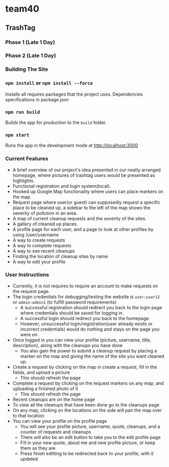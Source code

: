 # team40
## TrashTag
### Phase 1 (Late 1 Day)
### Phase 2 (Late 1 Day)
### Building The Site
### `npm install` or `npm install --force`
Installs all requires packages that the project uses. Dependencies specifications in package.json

### `npm run build`

Builds the app for production to the `build` folder.<br />

### `npm start`

Runs the app in the development mode at [http://localhost:3000](http://localhost:3000) 

### Current Features

* A brief overview of our project's idea presented in our neatly arranged homepage, where pictures of trashtag users would be presented as highlights.
* Functional registration and login system(local).
* Hooked up Google Map functionality where users can place markers on the map.
* Request page where user(or guest) can supposedly request a specific place to be cleaned up, a sidebar to the left of the map shows the severity of pollution in an area.
* A map of current cleanup requests and the severity of the sites.
* A gallery of cleaned up places.
* A profile page for each user, and a page to look at other profiles by using /user/username
* A way to create requests
* A way to complete requests
* A way to see recent cleanups
* Finding the location of cleanup sites by name
* A way to edit your profile

### User Instructions
* Currently, it is not requires to require an account to make requests on the request page.
* The login credentials for debugging/testing the website is `user:user12` or `admin:admin1` (to fulfill password requirements)
  * A successful registration should redirect you back to the login page where credentials should be saved for logging in.
  * A successful login should redirect you back to the homepage.
  * However, unsuccessful login/registration(user already exists or incorrect credentials) would do nothing and stays on the page you were on.
* Once logged in you can view your profile (picture, username, title, description), along with the cleanups you have done
  * You also gain the power to submit a cleanup request by placing a marker on the map and giving the name of the site you want cleaned up.
* Create a request by clicking on the map in create a request, fill in the fields, and upload a picture
    * This should refresh the page
* Complete a request by clicking on the request markers on any map, and uploading a finished photo of it
    * This should refresh the page
* Recent cleanups are on the home page
* To view all the cleanups that have been done go to the cleanups page
* On any map, clicking on the locations on the side will pan the map over to that location
* You can view your profile on the profile page
    * You will see your profile picture, username, quote, cleanups, and a counter of requests and cleanups
    * There will also be an edit button to take you to the edit profile page
    * Fill in your new quote, about me and new profile picture, or keep them as they are
    * Press finish editting to be redirected back to your profile, with it updated